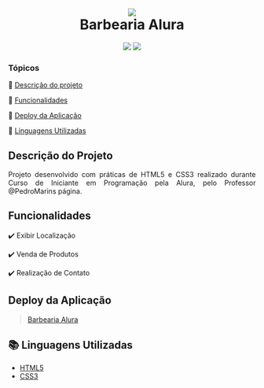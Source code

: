 <h1 align="center"> 
<img src="https://user-images.githubusercontent.com/92866551/196253167-76e4c785-1943-4528-8d46-78edd0a94c2d.png"/><br>
Barbearia Alura 
</h1>
<p align="center">
<img src="https://img.shields.io/badge/STATUS-CONCLU%C3%8DDO-brightgreen"/>
<img src="https://img.shields.io/badge/LICENSE-MIT-green"/>
</p>

### Tópicos 

:small_blue_diamond: [Descrição do projeto](#descrição-do-projeto)

:small_blue_diamond: [Funcionalidades](#funcionalidades)

:small_blue_diamond: [Deploy da Aplicação](#deploy-da-aplicação)

:small_blue_diamond: [Linguagens Utilizadas](#linguagens-utilizadas)

## Descrição do Projeto

<p align="justify">
  Projeto desenvolvido com práticas de HTML5 e CSS3 realizado durante Curso de Iniciante em Programação pela Alura, pelo Professor @PedroMarins página.
</p>

## Funcionalidades

:heavy_check_mark: Exibir Localização 

:heavy_check_mark: Venda de Produtos

:heavy_check_mark: Realização de Contato

## Deploy da Aplicação

> [Barbearia Alura](https://barbeariaalura-eight.vercel.app/)

## :books: Linguagens Utilizadas

- [HTML5](https://www.w3schools.com/html/default.asp)
- [CSS3](https://www.w3schools.com/css/default.asp)
